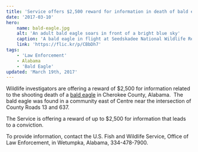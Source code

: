 ```yaml
---
title: 'Service offers $2,500 reward for information in death of bald eagle in Centre, Alabama'
date: '2017-03-10'
hero:
    name: bald-eagle.jpg
    alt: 'An adult bald eagle soars in front of a bright blue sky'
    caption: 'A bald eagle in flight at Seedskadee National Wildlife Refuge. Photo by Tom Koerner, USFWS.'
    link: 'https://flic.kr/p/CBbDh7'
tags:
    - 'Law Enforcement'
    - Alabama
    - 'Bald Eagle'
updated: 'March 19th, 2017'
---
```


Wildlife investigators are offering a reward of $2,500 for information related to the shooting death of a [bald eagle](https://ecos.fws.gov/ecp0/profile/speciesProfile?spcode=B008) in Cherokee County, Alabama.  The bald eagle was found in a community east of Centre near the intersection of County Roads 13 and 637.

The Service is offering a reward of up to $2,500 for information that leads to a conviction.

To provide information, contact the U.S. Fish and Wildlife Service, Office of Law Enforcement, in Wetumpka, Alabama, 334-478-7900.
